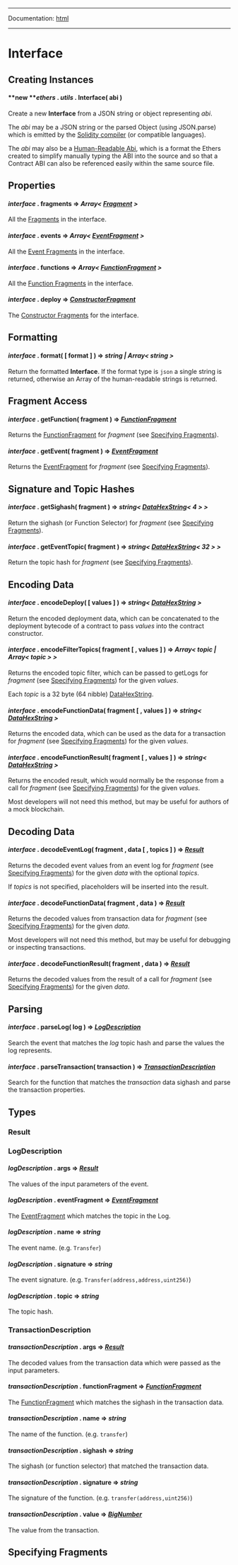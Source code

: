 -----

Documentation: [html](https://docs-beta.ethers.io/)

-----

Interface
=========

Creating Instances
------------------

#### **new ***ethers* . *utils* . **Interface**( abi )

Create a new **Interface** from a JSON string or object representing *abi*.

The *abi* may be a JSON string or the parsed Object (using JSON.parse) which is emitted by the [Solidity compiler](https://solidity.readthedocs.io/en/v0.6.0/using-the-compiler.html#output-description) (or compatible languages).

The *abi* may also be a [Human-Readable Abi](https://blog.ricmoo.com/human-readable-contract-abis-in-ethers-js-141902f4d917), which is a format the Ethers created to simplify manually typing the ABI into the source and so that a Contract ABI can also be referenced easily within the same source file.


Properties
----------

#### *interface* . **fragments** => *Array< [Fragment](/api/utils/abi/fragments/#Fragment) >*

All the [Fragments](/api/utils/abi/fragments/#Fragment) in the interface.


#### *interface* . **events** => *Array< [EventFragment](/api/utils/abi/fragments/#EventFragment) >*

All the [Event Fragments](/api/utils/abi/fragments/#EventFragment) in the interface.


#### *interface* . **functions** => *Array< [FunctionFragment](/api/utils/abi/fragments/#FunctionFragment) >*

All the [Function Fragments](/api/utils/abi/fragments/#FunctionFragment) in the interface.


#### *interface* . **deploy** => *[ConstructorFragment](/api/utils/abi/fragments/#ConstructorFragment)*

The [Constructor Fragments](/api/utils/abi/fragments/#ConstructorFragment) for the interface.


Formatting
----------

#### *interface* . **format**( [ format ] ) => *string | Array< string >*

Return the formatted **Interface**. If the format type is `json` a single string is returned, otherwise an Array of the human-readable strings is returned.


Fragment Access
---------------

#### *interface* . **getFunction**( fragment ) => *[FunctionFragment](/api/utils/abi/fragments/#FunctionFragment)*

Returns the [FunctionFragment](/api/utils/abi/fragments/#FunctionFragment) for *fragment* (see [Specifying Fragments](/api/utils/abi/interface/#Interface--specifying-fragments)).


#### *interface* . **getEvent**( fragment ) => *[EventFragment](/api/utils/abi/fragments/#EventFragment)*

Returns the [EventFragment](/api/utils/abi/fragments/#EventFragment) for *fragment* (see [Specifying Fragments](/api/utils/abi/interface/#Interface--specifying-fragments)).


Signature and Topic Hashes
--------------------------

#### *interface* . **getSighash**( fragment ) => *string< [DataHexString](/api/utils/bytes/#DataHexString)< 4 > >*

Return the sighash (or Function Selector) for *fragment* (see [Specifying Fragments](/api/utils/abi/interface/#Interface--specifying-fragments)).


#### *interface* . **getEventTopic**( fragment ) => *string< [DataHexString](/api/utils/bytes/#DataHexString)< 32 > >*

Return the topic hash for *fragment* (see [Specifying Fragments](/api/utils/abi/interface/#Interface--specifying-fragments)).


Encoding Data
-------------

#### *interface* . **encodeDeploy**( [ values ] ) => *string< [DataHexString](/api/utils/bytes/#DataHexString) >*

Return the encoded deployment data, which can be concatenated to the deployment bytecode of a contract to pass *values* into the contract constructor.


#### *interface* . **encodeFilterTopics**( fragment [ , values ] ) => *Array< topic | Array< topic > >*

Returns the encoded topic filter, which can be passed to getLogs for *fragment* (see [Specifying Fragments](/api/utils/abi/interface/#Interface--specifying-fragments)) for the given *values*.

Each *topic* is a 32 byte (64 nibble) [DataHexString](/api/utils/bytes/#DataHexString).


#### *interface* . **encodeFunctionData**( fragment [ , values ] ) => *string< [DataHexString](/api/utils/bytes/#DataHexString) >*

Returns the encoded data, which can be used as the data for a transaction for *fragment* (see [Specifying Fragments](/api/utils/abi/interface/#Interface--specifying-fragments)) for the given *values*.


#### *interface* . **encodeFunctionResult**( fragment [ , values ] ) => *string< [DataHexString](/api/utils/bytes/#DataHexString) >*

Returns the encoded result, which would normally be the response from a call for *fragment* (see [Specifying Fragments](/api/utils/abi/interface/#Interface--specifying-fragments)) for the given *values*.

Most developers will not need this method, but may be useful for authors of a mock blockchain.


Decoding Data
-------------

#### *interface* . **decodeEventLog**( fragment , data [ , topics ] ) => *[Result](/api/utils/abi/interface/#Result)*

Returns the decoded event values from an event log for *fragment* (see [Specifying Fragments](/api/utils/abi/interface/#Interface--specifying-fragments)) for the given *data* with the optional *topics*.

If *topics* is not specified, placeholders will be inserted into the result.


#### *interface* . **decodeFunctionData**( fragment , data ) => *[Result](/api/utils/abi/interface/#Result)*

Returns the decoded values from transaction data for *fragment* (see [Specifying Fragments](/api/utils/abi/interface/#Interface--specifying-fragments)) for the given *data*.

Most developers will not need this method, but may be useful for debugging or inspecting transactions.


#### *interface* . **decodeFunctionResult**( fragment , data ) => *[Result](/api/utils/abi/interface/#Result)*

Returns the decoded values from the result of a call for *fragment* (see [Specifying Fragments](/api/utils/abi/interface/#Interface--specifying-fragments)) for the given *data*.


Parsing
-------

#### *interface* . **parseLog**( log ) => *[LogDescription](/api/utils/abi/interface/#LogDescription)*

Search the event that matches the *log* topic hash and parse the values the log represents.


#### *interface* . **parseTransaction**( transaction ) => *[TransactionDescription](/api/utils/abi/interface/#TransactionDescription)*

Search for the function that matches the *transaction* data sighash and parse the transaction properties.


Types
-----

### Result

### LogDescription

#### *logDescription* . **args** => *[Result](/api/utils/abi/interface/#Result)*

The values of the input parameters of the event.


#### *logDescription* . **eventFragment** => *[EventFragment](/api/utils/abi/fragments/#EventFragment)*

The [EventFragment](/api/utils/abi/fragments/#EventFragment) which matches the topic in the Log.


#### *logDescription* . **name** => *string*

The event name. (e.g. `Transfer`)


#### *logDescription* . **signature** => *string*

The event signature. (e.g. `Transfer(address,address,uint256)`)


#### *logDescription* . **topic** => *string*

The topic hash.


### TransactionDescription

#### *transactionDescription* . **args** => *[Result](/api/utils/abi/interface/#Result)*

The decoded values from the transaction data which were passed as the input parameters.


#### *transactionDescription* . **functionFragment** => *[FunctionFragment](/api/utils/abi/fragments/#FunctionFragment)*

The [FunctionFragment](/api/utils/abi/fragments/#FunctionFragment) which matches the sighash in the transaction data.


#### *transactionDescription* . **name** => *string*

The name of the function. (e.g. `transfer`)


#### *transactionDescription* . **sighash** => *string*

The sighash (or function selector) that matched the transaction data.


#### *transactionDescription* . **signature** => *string*

The signature of the function. (e.g. `transfer(address,uint256)`)


#### *transactionDescription* . **value** => *[BigNumber](/api/utils/bignumber/)*

The value from the transaction.


Specifying Fragments
--------------------

